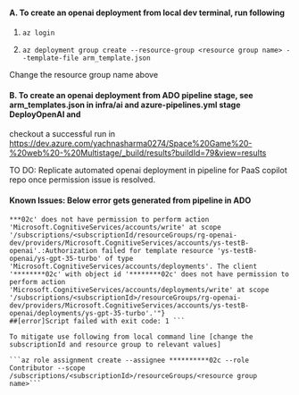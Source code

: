 #### A. To create an openai deployment from local dev terminal, run following

1. ```az login```

2. ```az deployment group create --resource-group <resource group name> --template-file arm_template.json```

Change the resource group name above

#### B. To create an openai deployment from ADO pipeline stage, see arm_templates.json in infra/ai and azure-pipelines.yml stage DeployOpenAI and 

checkout a successful run in https://dev.azure.com/yachnasharma0274/Space%20Game%20-%20web%20-%20Multistage/_build/results?buildId=79&view=results

TO DO: Replicate automated openai deployment in pipeline for PaaS copilot repo once permission issue is resolved.

#### Known Issues: Below error gets generated from pipeline in ADO
```ERROR: {"code": "InvalidTemplateDeployment", "message": "Deployment failed with multiple errors: 'Authorization failed for template resource 'ys-testB-openai' of type 'Microsoft.CognitiveServices/accounts'. The client '********02c' with object id '***
***02c' does not have permission to perform action 'Microsoft.CognitiveServices/accounts/write' at scope '/subscriptions/<subscriptionId/resourceGroups/rg-openai-dev/providers/Microsoft.CognitiveServices/accounts/ys-testB-openai'.:Authorization failed for template resource 'ys-testB-openai/ys-gpt-35-turbo' of type 'Microsoft.CognitiveServices/accounts/deployments'. The client '********02c' with object id '********02c' does not have permission to perform action 'Microsoft.CognitiveServices/accounts/deployments/write' at scope '/subscriptions/<subscriptionId>/resourceGroups/rg-openai-dev/providers/Microsoft.CognitiveServices/accounts/ys-testB-openai/deployments/ys-gpt-35-turbo'.'"}
##[error]Script failed with exit code: 1 ```

To mitigate use following from local command line [change the subscriptionId and resource group to relevant values]

```az role assignment create --assignee **********02c --role Contributor --scope /subscriptions/<subscriptionId>/resourceGroups/<resource group name>```
